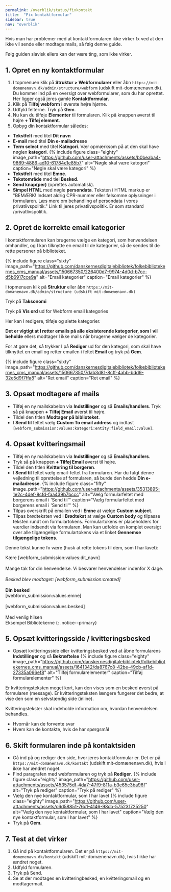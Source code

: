 ```yaml
---
permalink: /overblik/status/fixkontakt
title:  "Fix kontaktformular"
sidebar: true
nav: "overblik"
---
```

Hvis man har problemer med at kontaktformularen ikke virker fx ved at den ikke vil sende eller modtage mails, så følg denne guide.

Følg guiden slavisk ellers kan der være ting, som ikke virker.

## 1. Opret en ny kontaktformular
1. I topmenuen klik på **Struktur > Webformularer** eller åbn `https://mit-domænenavn.dk/admin/structure/webform` (udskift mit-domænenavn.dk). Du kommer ind på en oversigt over webformularer, som du har oprettet. Her ligger også jeres gamle **Kontaktformular**. 
2. Klik på **Tilføj webform** i øverste højre hjørne.
3. Udfyld felterne. Tryk på **Gem**.
4. Nu kan du tilføje **Elementer** til formularen. Klik på knappen øverst til højre **+ Tilføj element**.
5. Opbyg din kontaktformular således:

- **Tekstfelt** med titel **Dit navn**
- **E-mail** med titel **Din e-mailadresse**
- **Term select** med titel **Kategori**. Vær opmærksom på at den skal have nøglen **kategori**.
{% include figure class="eighty" image_path="https://github.com/user-attachments/assets/b0beaba4-9869-4886-ad10-61784e1e85b7" alt="Nøgle skal være kategori" caption="Nøgle skal være kategori" %}
- **Tekstfelt** med titel **Emne**.
- **Tekstområde** med tiel **Besked**.
- **Send knap(per)** (oprettes automatisk).
- **Simpel HTML** med nøgle **persondata**. Teksten i HTML markup er "BEMÆRK! Indsæt aldrig CPR-nummer eller følsomme oplysninger i formularen. Læs mere om behandling af persondata i vores privatlivspolitik." Link til jeres privatlivspolitik. Er som standard /privatlivspolitik.

## 2. Opret de korrekte email kategorier
I kontaktformularen kan brugerne vælge en kategori, som henvendelsen omhandler, og I kan tilknytte en email til de kategorier, så de sendes til de rette personer på biblioteket.

{% include figure class="sixty" image_path="https://github.com/danskernesdigitalebibliotek/folkebibliotekernes_cms_manual/assets/150667350/226400d7-9974-4d0d-b7cc-d5b6917cce9a" alt="Email kategorier" caption="Email kategorier" %}

I topmenuen klik på **Struktur** eller åbn `https://mit-domænenavn.dk/admin/structure (udskift mit-domænenavn.dk)`

Tryk på **Taksonomi**

Tryk på **Vis ord** ud for Webform email kategories

Her kan I redigere, tilføje og slette kategorier. 

**Det er vigtigt at I retter emails på alle eksisterende kategorier, som I vil beholde** ellers modtager I ikke mails når brugerne vælger de kategorier.

For at gøre det, så trykker I på **Rediger** ud for den kategori, som skal have tilknyttet en email og retter emailen i feltet **Email** og tryk på **Gem**.

{% include figure class="sixty" image_path="https://github.com/danskernesdigitalebibliotek/folkebibliotekernes_cms_manual/assets/150667350/7dab3d81-8cff-4abb-bdd9-32e5d9f7ffa8" alt="Ret email" caption="Ret email" %}

## 3. Opsæt modtagere af mails
- Tilføj en ny mailskabelon via **Indstillinger** og så **Emails/handlers**. Tryk så på knappen **+ Tilføj Email** øverst til højre.
- Tildel den titlen **Modtager på biblioteket**.
- I **Send til** feltet vælg **Custom To email address** og indtast `[webform_submission:values:kategori:entity:field_email:value]`.

## 4. Opsæt kvitteringsmail

- Tilføj en ny mailskabelon via **Indstillinger** og så **Emails/handlers**. 
- Tryk så på knappen **+ Tilføj Email** øverst til højre.
- Tildel den titlen **Kvittering til borgeren**.
- I **Send til** feltet vælg email-feltet fra formularen. Har du fulgt denne vejledning til oprettelse af formularen, så burde den hedde **Din e-mailadresse**.
{% include figure class="fifty" image_path="https://github.com/user-attachments/assets/35313895-1e2c-4def-8cfd-faa439b7bccc" alt="Vælg formularfeltet med borgerens email i 'Send til'" caption="Vælg formularfeltet med borgerens email i 'Send til'" %}
- Tilpas overskrift på emailen ved i **Emne** at vælge **Custom subject**.
- Tilpas brødteksten ved i **Brødtekst** at vælge **Custom body** og tilpasse teksten rundt om formulartokens. Formulartokens er placeholders for værdier indsendt via formularen. Man kan udfolde en komplet oversigt over alle tilgængelige formulartokens via et linket **Gennemse tilgængelige tokens**.

Denne tekst kunne fx være (husk at rette tokens til dem, som I har lavet):

Kære [webform_submission:values:dit_navn]\
\
Mange tak for din henvendelse. Vi besvarer henvendelser indenfor X dage.\
\
*Besked blev modtaget: [webform_submission:created]*\
\
**Din besked**\
[webform_submission:values:emne]\
\
[webform_submission:values:besked]\
\
Med venlig hilsen\
Eksempel Bibliotekerne
{: .notice--primary}

## 5. Opsæt kvitteringsside / kvitteringsbesked
- Opsæt kvitteringsside eller kvitteringsbesked ved at åbne formularens **Indstillinger** og så **Bekræftelse**
{% include figure class="eighty" image_path="https://github.com/danskernesdigitalebibliotek/folkebibliotekernes_cms_manual/assets/1641342/da8767c8-42be-49cb-af1d-27335a066ef8" alt="Tilføj formularelementer" caption="Tilføj formularelementer" %}

Er kvitteringsteksten meget kort, kan den vises som en besked øverst på formularen (message). Er kvitteringsteksten længere fungerer det bedre, at vise den som en selvstændig side (inline).
   
Kvitteringstekster skal indeholde information om, hvordan henvendelsen behandles.
   - Hvornår kan de forvente svar
   - Hvem kan de kontakte, hvis de har spørgsmål

## 6. Skift formularen inde på kontaktsiden
- Gå ind på og rediger den side, hvor jeres kontaktformular er. Det er på `https://mit-domænenavn.dk/kontakt` (udskift mit-domænenavn.dk), hvis I ikke har ændret noget.
- Find paragrafen med webformularen og tryk på **Rediger**.
{% include figure class="eighty" image_path="https://github.com/user-attachments/assets/453575df-4da7-47f9-811a-b3e65c3ba96f" alt="Tryk på rediger" caption="Tryk på rediger" %}
- Vælg den nye kontaktformular, som I har lavet
{% include figure class="eighty" image_path="https://github.com/user-attachments/assets/c6d58851-76c1-4146-98cb-575231725250" alt="Vælg den nye kontaktformular, som I har lavet" caption="Vælg den nye kontaktformular, som I har lavet" %}
- Tryk på **Gem**.

## 7. Test at det virker
1. Gå ind på kontaktformularen. Det er på `https://mit-domænenavn.dk/kontakt` (udskift mit-domænenavn.dk), hvis I ikke har ændret noget.
2. Udfyld formularen.
3. Tryk på Send.
4. Se at der modtages en kvitteringbesked, en kvitteringsmail og en modtagermail.
